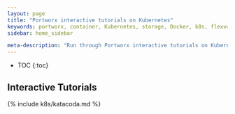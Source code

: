 ```yaml
---
layout: page
title: "Portworx interactive tutorials on Kubernetes"
keywords: portworx, container, Kubernetes, storage, Docker, k8s, flexvol, pv, persistent disk
sidebar: home_sidebar

meta-description: "Run through Portworx interactive tutorials on Kubernetes."
---
```


* TOC
{:toc}

## Interactive Tutorials

{% include k8s/katacoda.md %}